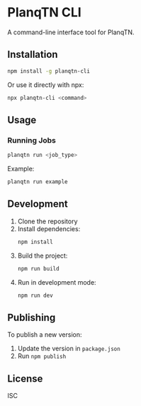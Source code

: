 # PlanqTN CLI

A command-line interface tool for PlanqTN.

## Installation

```bash
npm install -g planqtn-cli
```

Or use it directly with npx:

```bash
npx planqtn-cli <command>
```

## Usage

### Running Jobs

```bash
planqtn run <job_type>
```

Example:

```bash
planqtn run example
```

## Development

1. Clone the repository
2. Install dependencies:
   ```bash
   npm install
   ```
3. Build the project:
   ```bash
   npm run build
   ```
4. Run in development mode:
   ```bash
   npm run dev
   ```

## Publishing

To publish a new version:

1. Update the version in `package.json`
2. Run `npm publish`

## License

ISC
